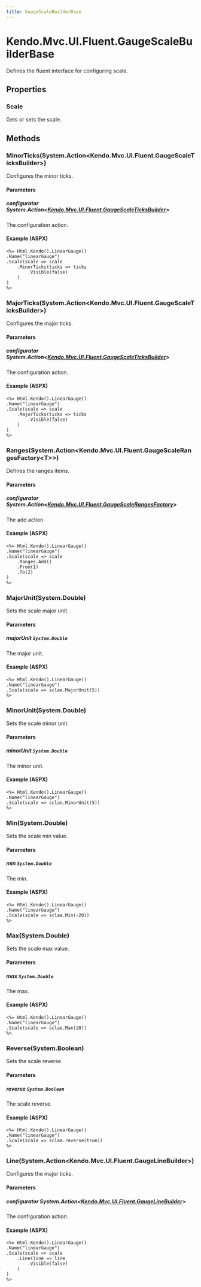 ```yaml
---
title: GaugeScaleBuilderBase
---
```


# Kendo.Mvc.UI.Fluent.GaugeScaleBuilderBase
Defines the fluent interface for configuring scale.



## Properties


### Scale

Gets or sets the scale.




## Methods


### MinorTicks(System.Action\<Kendo.Mvc.UI.Fluent.GaugeScaleTicksBuilder\>)
Configures the minor ticks.


#### Parameters

##### configurator System.Action<[Kendo.Mvc.UI.Fluent.GaugeScaleTicksBuilder](/api/aspnet-mvc/Kendo.Mvc.UI.Fluent/GaugeScaleTicksBuilder)>
The configuration action.




#### Example (ASPX)
    <%= Html.Kendo().LinearGauge()
    .Name("linearGauge")
    .Scale(scale => scale
        .MinorTicks(ticks => ticks
            .Visible(false)
        )
    )
    %>


### MajorTicks(System.Action\<Kendo.Mvc.UI.Fluent.GaugeScaleTicksBuilder\>)
Configures the major ticks.


#### Parameters

##### configurator System.Action<[Kendo.Mvc.UI.Fluent.GaugeScaleTicksBuilder](/api/aspnet-mvc/Kendo.Mvc.UI.Fluent/GaugeScaleTicksBuilder)>
The configuration action.




#### Example (ASPX)
    <%= Html.Kendo().LinearGauge()
    .Name("linearGauge")
    .Scale(scale => scale
        .MajorTicks(ticks => ticks
            .Visible(false)
        )
    )
    %>


### Ranges(System.Action\<Kendo.Mvc.UI.Fluent.GaugeScaleRangesFactory\<T\>\>)
Defines the ranges items.


#### Parameters

##### configurator System.Action<[Kendo.Mvc.UI.Fluent.GaugeScaleRangesFactory](/api/aspnet-mvc/Kendo.Mvc.UI.Fluent/GaugeScaleRangesFactory)<T>>
The add action.




#### Example (ASPX)
    <%= Html.Kendo().LinearGauge()
    .Name("linearGauge")
    .Scale(scale => scale
        .Ranges.Add()
        .From(1)
        .To(2)
    )
    %>


### MajorUnit(System.Double)
Sets the scale major unit.


#### Parameters

##### majorUnit `System.Double`
The major unit.




#### Example (ASPX)
    <%= Html.Kendo().LinearGauge()
    .Name("linearGauge")
    .Scale(scale => sclae.MajorUnit(5))
    %>


### MinorUnit(System.Double)
Sets the scale minor unit.


#### Parameters

##### minorUnit `System.Double`
The minor unit.




#### Example (ASPX)
    <%= Html.Kendo().LinearGauge()
    .Name("linearGauge")
    .Scale(scale => sclae.MinorUnit(5))
    %>


### Min(System.Double)
Sets the scale min value.


#### Parameters

##### min `System.Double`
The min.




#### Example (ASPX)
    <%= Html.Kendo().LinearGauge()
    .Name("linearGauge")
    .Scale(scale => sclae.Min(-20))
    %>


### Max(System.Double)
Sets the scale max value.


#### Parameters

##### max `System.Double`
The max.




#### Example (ASPX)
    <%= Html.Kendo().LinearGauge()
    .Name("linearGauge")
    .Scale(scale => sclae.Max(20))
    %>


### Reverse(System.Boolean)
Sets the scale reverse.


#### Parameters

##### reverse `System.Boolean`
The scale reverse.




#### Example (ASPX)
    <%= Html.Kendo().LinearGauge()
    .Name("linearGauge")
    .Scale(scale => sclae.reverse(true))
    %>


### Line(System.Action\<Kendo.Mvc.UI.Fluent.GaugeLineBuilder\>)
Configures the major ticks.


#### Parameters

##### configurator System.Action<[Kendo.Mvc.UI.Fluent.GaugeLineBuilder](/api/aspnet-mvc/Kendo.Mvc.UI.Fluent/GaugeLineBuilder)>
The configuration action.




#### Example (ASPX)
    <%= Html.Kendo().LinearGauge()
    .Name("linearGauge")
    .Scale(scale => scale
        .Line(line => line
            .Visible(false)
        )
    )
    %>



